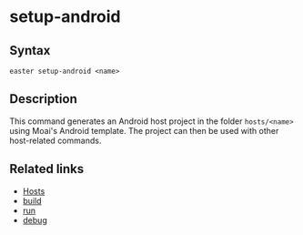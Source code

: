 # setup-android

## Syntax

	easter setup-android <name>

## Description

This command generates an Android host project in the folder `hosts/<name>` using Moai's Android template.
The project can then be used with other host-related commands.

## Related links

* [Hosts](hosts.md)
* [build](build.md)
* [run](run.md)
* [debug](debug.md)
